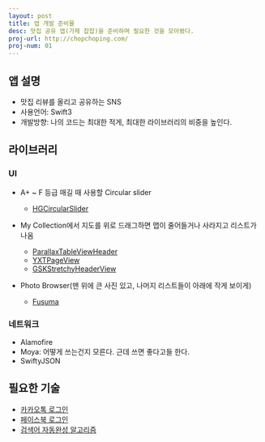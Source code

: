 ```yaml
---
layout: post
title: 앱 개발 준비물
desc: 맛집 공유 앱(가제 찹찹)을 준비하며 필요한 것을 모아봤다.
proj-url: http://chopchoping.com/
proj-num: 01
---
```


## 앱 설명
* 맛집 리뷰를 올리고 공유하는 SNS
* 사용언어: Swift3
* 개발방향: 나의 코드는 최대한 적게, 최대한 라이브러리의 비중을 높인다.

## 라이브러리

### UI

* A+ ~ F 등급 매길 때 사용할 Circular slider
	* [HGCircularSlider](https://github.com/HamzaGhazouani/HGCircularSlider)

* My Collection에서 지도를 위로 드래그하면 맵이 줄어들거나 사라지고 리스트가 나옴
	* [ParallaxTableViewHeader](https://github.com/Vinodh-G/ParallaxTableViewHeader)
	* [YXTPageView](https://github.com/hanton/YXTPageView)
	* [GSKStretchyHeaderView](https://github.com/gskbyte/GSKStretchyHeaderView)

* Photo Browser(맨 위에 큰 사진 있고, 나머지 리스트들이 아래에 작게 보이게)
	* [Fusuma](https://github.com/ytakzk/Fusuma)


### 네트워크
* Alamofire
* Moya: 어떻게 쓰는건지 모른다. 근데 쓰면 좋다고들 한다.
* SwiftyJSON

## 필요한 기술
* [카카오톡 로그인](http://blog.naver.com/PostView.nhn?blogId=ntkor&logNo=220781960501)
* [페이스북 로그인](http://blog.naver.com/PostView.nhn?blogId=ntkor&logNo=220781133593&categoryNo=20&parentCategoryNo=0&viewDate=&currentPage=6&postListTopCurrentPage=&from=postList&userTopListOpen=true&userTopListCount=5&userTopListManageOpen=false&userTopListCurrentPage=6)
* [검색어 자동완성 알고리즘](http://blog.daum.net/hivaless/6609195)
